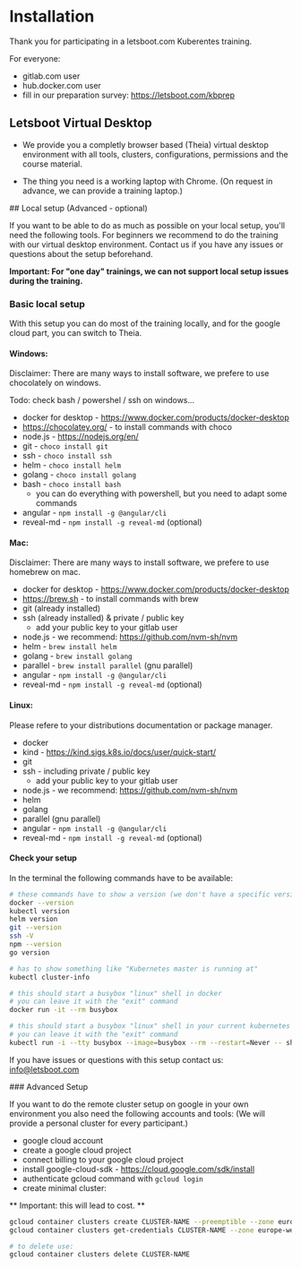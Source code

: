 
# Installation

Thank you for participating in a letsboot.com Kuberentes training.

For everyone:
* gitlab.com user 
* hub.docker.com user
* fill in our preparation survey: https://letsboot.com/kbprep

## Letsboot Virtual Desktop

* We provide you a completly browser based (Theia) virtual desktop environment with all tools, clusters, configurations, permissions and the course material. 

* The thing you need is a working laptop with Chrome. (On request in advance, we can provide a training laptop.)

## Local setup (Advanced - optional)

If you want to be able to do as much as possible on your local setup, you'll need the following tools.
For beginners we recommend to do the training with our virtual desktop environment.
Contact us if you have any issues or questions about the setup beforehand.

**Important: For "one day" trainings, we can not support local setup issues during the training.**

### Basic local setup

With this setup you can do most of the training locally, and for the google cloud part, you can switch to Theia.

#### Windows:

Disclaimer: There are many ways to install software, we prefere to use chocolately on windows.

Todo: check bash / powershel / ssh on windows...

* docker for desktop - https://www.docker.com/products/docker-desktop
* https://chocolatey.org/ - to install commands with choco
* node.js - https://nodejs.org/en/
* git - `choco install git`
* ssh - `choco install ssh`
* helm - `choco install helm`
* golang - `choco install golang`
* bash - `choco install bash`
  * you can do everything with powershell, but you need to adapt some commands
* angular - `npm install -g @angular/cli`
* reveal-md - `npm install -g reveal-md` (optional)


#### Mac:

Disclaimer: There are many ways to install software, we prefere to use homebrew on mac.

* docker for desktop - https://www.docker.com/products/docker-desktop
* https://brew.sh - to install commands with brew
* git (already installed)
* ssh (already installed) & private / public key
  * add your public key to your gitlab user
* node.js - we recommend: https://github.com/nvm-sh/nvm
* helm - `brew install helm`
* golang - `brew install golang`
* parallel - `brew install parallel` (gnu parallel)
* angular - `npm install -g @angular/cli`
* reveal-md - `npm install -g reveal-md` (optional)

#### Linux:

Please refere to your distributions documentation or package manager.

* docker
* kind - https://kind.sigs.k8s.io/docs/user/quick-start/
* git
* ssh - including private / public key
  * add your public key to your gitlab user
* node.js - we recommend: https://github.com/nvm-sh/nvm
* helm
* golang
* parallel (gnu parallel)
* angular - `npm install -g @angular/cli`
* reveal-md - `npm install -g reveal-md` (optional)

#### Check your setup

In the terminal the following commands have to be available:

```bash
# these commands have to show a version (we don't have a specific version requirement)
docker --version
kubectl version
helm version
git --version
ssh -V
npm --version
go version

# has to show something like "Kubernetes master is running at"
kubectl cluster-info

# this should start a busybox "linux" shell in docker
# you can leave it with the "exit" command
docker run -it --rm busybox

# this should start a busybox "linux" shell in your current kubernetes context
# you can leave it with the "exit" command
kubectl run -i --tty busybox --image=busybox --rm --restart=Never -- sh
```

If you have issues or questions with this setup contact us: info@letsboot.com

### Advanced Setup

If you want to do the remote cluster setup on google in your own environment you also need the following accounts and tools: (We will provide a personal cluster for every participant.)

* google cloud account
* create a google cloud project
* connect billing to your google cloud project
* install google-cloud-sdk - https://cloud.google.com/sdk/install
* authenticate gcloud command with `gcloud login`
* create minimal cluster:

** Important: this will lead to cost. **

```bash
gcloud container clusters create CLUSTER-NAME --preemptible --zone europe-west6-a --machine-type e2-small
gcloud container clusters get-credentials CLUSTER-NAME --zone europe-west6-a

# to delete use:
gcloud container clusters delete CLUSTER-NAME
```

